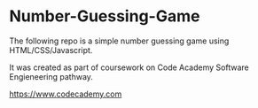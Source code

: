 # Number-Guessing-Game
The following repo is a simple number guessing game using HTML/CSS/Javascript.

It was created as part of coursework on Code Academy Software Engieneering pathway. 

https://www.codecademy.com


